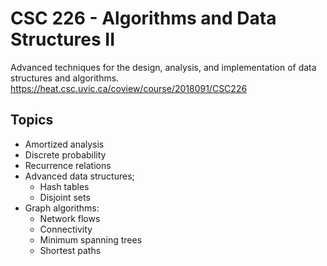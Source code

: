 # CSC 226 - Algorithms and Data Structures II

Advanced techniques for the design, analysis, and implementation of data structures and algorithms.
https://heat.csc.uvic.ca/coview/course/2018091/CSC226

## Topics
- Amortized analysis
- Discrete probability
- Recurrence relations
- Advanced data structures;
	- Hash tables
	- Disjoint sets
- Graph algorithms:
	- Network flows
	- Connectivity
	- Minimum spanning trees
	- Shortest paths
